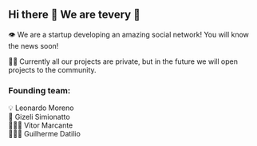 ## Hi there 👋 We are tevery 💚

👁️ We are a startup developing an amazing social network! You will know the news soon!

👩‍💻 Currently all our projects are private, but in the future we will open projects to the community.

### Founding team:

💡 Leonardo Moreno<br />
💼 Gizeli Simionatto<br />
👨🏼‍💻 Vitor Marcante<br />
👨🏻‍💻 Guilherme Datilio
